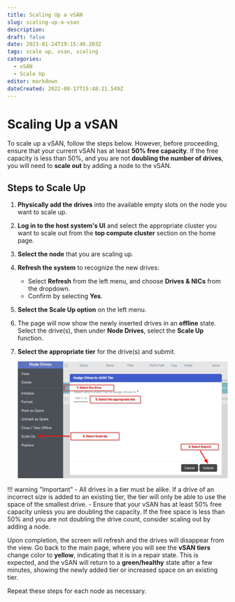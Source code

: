 ```yaml
---
title: Scaling Up a vSAN
slug: scaling-up-a-vsan
description: 
draft: false
date: 2023-01-24T19:15:40.203Z
tags: scale up, vsan, scaling
categories:
  - vSAN
  - Scale Up
editor: markdown
dateCreated: 2022-08-17T15:48:21.549Z
---
```


# Scaling Up a vSAN

To scale up a vSAN, follow the steps below. However, before proceeding, ensure that your current vSAN has at least **50% free capacity**. If the free capacity is less than 50%, and you are not **doubling the number of drives**, you will need to **scale out** by adding a node to the vSAN.

## Steps to Scale Up

1. **Physically add the drives** into the available empty slots on the node you want to scale up.
   
2. **Log in to the host system's UI** and select the appropriate cluster you want to scale out from the **top compute cluster** section on the home page.
   
3. **Select the node** that you are scaling up.
   
4. **Refresh the system** to recognize the new drives:
   - Select **Refresh** from the left menu, and choose **Drives & NICs** from the dropdown.
   - Confirm by selecting **Yes**.
   
5. **Select the Scale Up option** on the left menu.
   
6. The page will now show the newly inserted drives in an **offline** state. Select the drive(s), then under **Node Drives**, select the **Scale Up** function.

7. **Select the appropriate tier** for the drive(s) and submit.

   ![scaleupvsan5.png](/docs/public/scaleupvsan5.png)


!!! warning "Important"
    - All drives in a tier must be alike. If a drive of an incorrect size is added to an existing tier, the tier will only be able to use the space of the smallest drive.
    - Ensure that your vSAN has at least 50% free capacity unless you are doubling the capacity. If the free space is less than 50% and you are not doubling the drive count, consider scaling out by adding a node.

Upon completion, the screen will refresh and the drives will disappear from the view. Go back to the main page, where you will see the **vSAN tiers** change color to **yellow**, indicating that it is in a repair state. This is expected, and the vSAN will return to a **green/healthy** state after a few minutes, showing the newly added tier or increased space on an existing tier.

Repeat these steps for each node as necessary.
